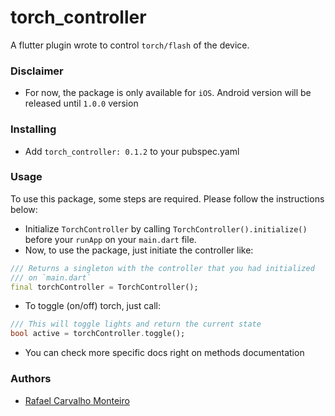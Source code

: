 # torch_controller

A flutter plugin wrote to control `torch/flash` of the device.

### Disclaimer
- For now, the package is only available for `iOS`. Android version will
be released until `1.0.0` version

### Installing
- Add `torch_controller: 0.1.2` to your pubspec.yaml

### Usage

To use this package, some steps are required. Please follow the instructions below:

- Initialize `TorchController` by calling `TorchController().initialize()` 
before your `runApp` on your `main.dart` file.
- Now, to use the package, just initiate the controller like:
```dart
/// Returns a singleton with the controller that you had initialized
/// on `main.dart`
final torchController = TorchController();
```
- To toggle (on/off) torch, just call:
```dart
/// This will toggle lights and return the current state
bool active = torchController.toggle();
```
- You can check more specific docs right on methods documentation

### Authors
- [Rafael Carvalho Monteiro](https://github.com/rafaelcmm)